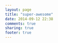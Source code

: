 ```yaml
---
layout: page
title: "super-awesome"
date: 2014-09-12 22:38
comments: true
sharing: true
footer: true
---
```


